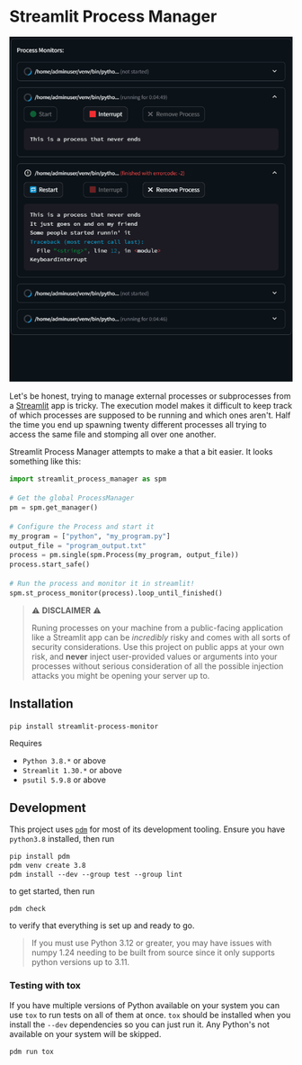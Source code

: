 # Streamlit Process Manager
![Streamlit Process Monitor Animation](https://raw.githubusercontent.com/asaurus1/streamlit-process-manager/main/.github/images/ProcessMonitor.gif)

Let's be honest, trying to manage external processes or subprocesses from a [Streamlit](https://github.com/streamlit/streamlit) app is tricky. The execution model makes it difficult to keep track of which processes are supposed to be running and which ones aren't. Half the time you end up spawning twenty different processes all trying to access the same file and stomping all over one another.

Streamlit Process Manager attempts to make a that a bit easier. It looks something like this:

```python
import streamlit_process_manager as spm

# Get the global ProcessManager
pm = spm.get_manager()

# Configure the Process and start it
my_program = ["python", "my_program.py"]
output_file = "program_output.txt"
process = pm.single(spm.Process(my_program, output_file))
process.start_safe()

# Run the process and monitor it in streamlit!
spm.st_process_monitor(process).loop_until_finished()
```

> ⚠️ **DISCLAIMER** ⚠️
>
> Runing processes on your machine from a public-facing
  application like a Streamlit app can be _incredibly_ risky and comes
  with all sorts of security considerations. Use this project on public apps
  at your own risk, and **never** inject user-provided values or arguments
  into your processes without serious consideration of all the possible injection
  attacks you might be opening your server up to.

## Installation

`pip install streamlit-process-monitor`

Requires
* `Python 3.8.*` or above
* `Streamlit 1.30.*` or above
* `psutil 5.9.8` or above


## Development

This project uses [`pdm`](https://pdm-project.org/) for most of its development tooling. Ensure you have `python3.8` installed, then run

```
pip install pdm
pdm venv create 3.8
pdm install --dev --group test --group lint
```

to get started, then run

```
pdm check
```

to verify that everything is set up and ready to go.

> If you must use Python 3.12 or greater, you may have issues with numpy 1.24 needing to be
  built from source since it only supports python versions up to 3.11.

### Testing with tox

If you have multiple versions of Python available on your system you can use `tox` to run tests
on all of them at once. `tox` should be installed when you install the `--dev` dependencies so
you can just run it. Any Python's not available on your system will be skipped.

```
pdm run tox
```
